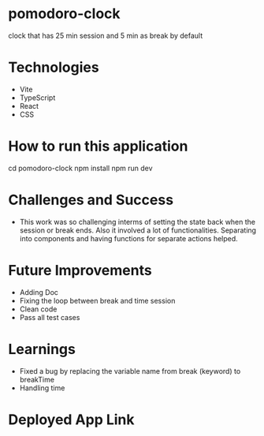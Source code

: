 # pomodoro-clock

clock that has 25 min session and 5 min as break by default

# Technologies

- Vite
- TypeScript
- React
- CSS

# How to run this application

cd pomodoro-clock
npm install
npm run dev

# Challenges and Success

- This work was so challenging interms of setting the state back when the session or break ends. Also it involved a lot of functionalities. Separating into components and having functions for separate actions helped.

# Future Improvements

- Adding Doc
- Fixing the loop between break and time session
- Clean code
- Pass all test cases

# Learnings

- Fixed a bug by replacing the variable name from break (keyword) to breakTime
- Handling time

# Deployed App Link
